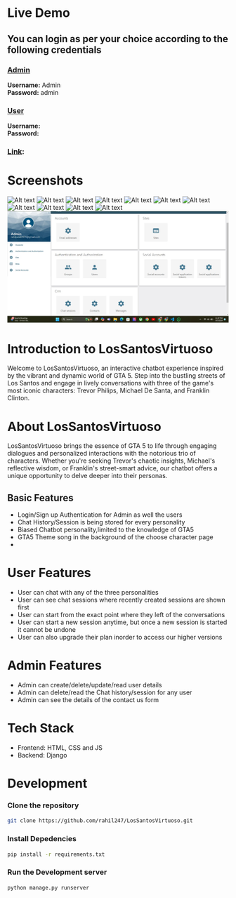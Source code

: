 # Live Demo

<!-- video link -->


## You can login as per your choice according to the following credentials

### <u>Admin</u>

**Username:** Admin
<br/>
**Password:** admin

### <u>User</u>

**Username:**
<br/>
**Password:**

### <u>Link</u>:

<!-- website link -->

# Screenshots

![Alt text](../WMC-5.0/elevate/crm/website%20photo/admin.jpg)
![Alt text](../WMC-5.0/elevate/crm/website%20photo/Chat%20history.png)
![Alt text](../WMC-5.0/elevate/crm/website%20photo/chat%20with%20GTA%20Characters.png)
![Alt text](../WMC-5.0/elevate/crm/website%20photo/Flip%20chat%20with%20gta%20characters.png)
![Alt text](../WMC-5.0/elevate/crm/website%20photo/Franklin.png)
![Alt text](../WMC-5.0/elevate/crm/website%20photo/Login.png)
![Alt text](../WMC-5.0/elevate/crm/website%20photo/Michael.png)
![Alt text](../WMC-5.0/elevate/crm/website%20photo/payment%20dashboard.png)
![Alt text](../WMC-5.0/elevate/crm/website%20photo/popup_register.png)
![Alt text](../WMC-5.0/elevate/crm/website%20photo/register.png)
![Alt text](../WMC-5.0/elevate/crm/website%20photo/Trevor.png)
![Alt text](https://github.com/rahil247/LosSantosVirtuoso/blob/WMC-5.0/elevate/crm/website%20photo/admin.jpg)



# Introduction to LosSantosVirtuoso

Welcome to LosSantosVirtuoso, an interactive chatbot experience inspired by the vibrant and dynamic world of GTA 5. Step into the bustling streets of Los Santos and engage in lively conversations with three of the game's most iconic characters: Trevor Philips, Michael De Santa, and Franklin Clinton.

# About LosSantosVirtuoso

LosSantosVirtuoso brings the essence of GTA 5 to life through engaging dialogues and personalized interactions with the notorious trio of characters. Whether you're seeking Trevor's chaotic insights, Michael's reflective wisdom, or Franklin's street-smart advice, our chatbot offers a unique opportunity to delve deeper into their personas.

## Basic Features

- Login/Sign up Authentication for Admin as well the users
- Chat History/Session is being stored for every personality
- Biased Chatbot personality,limited to the knowledge of GTA5
- GTA5 Theme song in the background of the choose character page
-

# User Features

- User can chat with any of the three personalities
- User can see chat sessions where recently created sessions are shown first
- User can start from the exact point where they left of the conversations 
- User can start a new session anytime, but once a new session is started it cannot be undone
- User can also upgrade their plan inorder to access our higher versions



# Admin Features

- Admin can create/delete/update/read user details
- Admin can delete/read the Chat history/session for any user
- Admin can see the details of the contact us form


# Tech Stack

- Frontend: HTML, CSS and JS
- Backend: Django

# Development

### Clone the repository

```bash
git clone https://github.com/rahil247/LosSantosVirtuoso.git
```

### Install Depedencies

```bash
pip install -r requirements.txt
```

### Run the Development server

```bash
python manage.py runserver
```